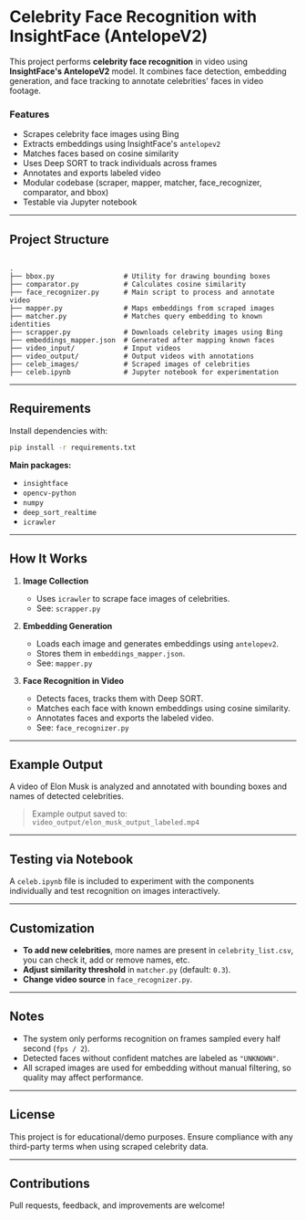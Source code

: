 # Celebrity Face Recognition with InsightFace (AntelopeV2)

This project performs **celebrity face recognition** in video using **InsightFace's AntelopeV2** model. It combines face detection, embedding generation, and face tracking to annotate celebrities' faces in video footage.

### Features

- Scrapes celebrity face images using Bing
- Extracts embeddings using InsightFace's `antelopev2`
- Matches faces based on cosine similarity
- Uses Deep SORT to track individuals across frames
- Annotates and exports labeled video
- Modular codebase (scraper, mapper, matcher, face_recognizer, comparator, and bbox)
- Testable via Jupyter notebook

---

## Project Structure

```

.
├── bbox.py                 # Utility for drawing bounding boxes
├── comparator.py           # Calculates cosine similarity
├── face_recognizer.py      # Main script to process and annotate video
├── mapper.py               # Maps embeddings from scraped images
├── matcher.py              # Matches query embedding to known identities
├── scrapper.py             # Downloads celebrity images using Bing
├── embeddings_mapper.json  # Generated after mapping known faces
├── video_input/            # Input videos
├── video_output/           # Output videos with annotations
├── celeb_images/           # Scraped images of celebrities
├── celeb.ipynb             # Jupyter notebook for experimentation

````

---

## Requirements

Install dependencies with:

```bash
pip install -r requirements.txt
````

**Main packages:**

* `insightface`
* `opencv-python`
* `numpy`
* `deep_sort_realtime`
* `icrawler`

---

## How It Works

1. **Image Collection**

   * Uses `icrawler` to scrape face images of celebrities.
   * See: `scrapper.py`

2. **Embedding Generation**

   * Loads each image and generates embeddings using `antelopev2`.
   * Stores them in `embeddings_mapper.json`.
   * See: `mapper.py`

3. **Face Recognition in Video**

   * Detects faces, tracks them with Deep SORT.
   * Matches each face with known embeddings using cosine similarity.
   * Annotates faces and exports the labeled video.
   * See: `face_recognizer.py`

---

## Example Output

A video of Elon Musk is analyzed and annotated with bounding boxes and names of detected celebrities.

> Example output saved to: `video_output/elon_musk_output_labeled.mp4`

---

## Testing via Notebook

A `celeb.ipynb` file is included to experiment with the components individually and test recognition on images interactively.

---

## Customization

* **To add new celebrities**, more names are present in `celebrity_list.csv`, you can check it, add or remove names, etc.
* **Adjust similarity threshold** in `matcher.py` (default: `0.3`).
* **Change video source** in `face_recognizer.py`.

---

## Notes

* The system only performs recognition on frames sampled every half second (`fps / 2`).
* Detected faces without confident matches are labeled as `"UNKNOWN"`.
* All scraped images are used for embedding without manual filtering, so quality may affect performance.

---

## License

This project is for educational/demo purposes. Ensure compliance with any third-party terms when using scraped celebrity data.

---

## Contributions

Pull requests, feedback, and improvements are welcome!

```